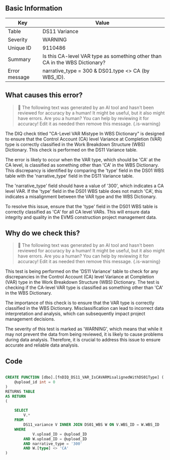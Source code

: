 ## Basic Information
| Key         | Value          |
|-------------|----------------|
| Table       | DS11 Variance |
| Severity    | WARNING |
| Unique ID   | 9110486   |
| Summary     | Is this CA-level VAR type as something other than CA in the WBS Dictionary? |
| Error message | narrative_type = 300 & DS01.type <> CA (by WBS_ID). |

## What causes this error?

> :robot: The following text was generated by an AI tool and hasn't been reviewed for accuracy by a human! It might be useful, but it also might have errors. Are you a human? You can help by reviewing it for accuracy! Edit it as needed then remove this message.
{.is-warning}

The DIQ check titled "CA-Level VAR Mistype In WBS Dictionary" is designed to ensure that the Control Account (CA) level Variance at Completion (VAR) type is correctly classified in the Work Breakdown Structure (WBS) Dictionary. This check is performed on the DS11 Variance table.

The error is likely to occur when the VAR type, which should be 'CA' at the CA level, is classified as something other than 'CA' in the WBS Dictionary. This discrepancy is identified by comparing the 'type' field in the DS01 WBS table with the 'narrative_type' field in the DS11 Variance table. 

The 'narrative_type' field should have a value of '300', which indicates a CA level VAR. If the 'type' field in the DS01 WBS table does not match 'CA', this indicates a misalignment between the VAR type and the WBS Dictionary.

To resolve this issue, ensure that the 'type' field in the DS01 WBS table is correctly classified as 'CA' for all CA level VARs. This will ensure data integrity and quality in the EVMS construction project management data.
## Why do we check this?

> :robot: The following text was generated by an AI tool and hasn't been reviewed for accuracy by a human! It might be useful, but it also might have errors. Are you a human? You can help by reviewing it for accuracy! Edit it as needed then remove this message.
{.is-warning}

This test is being performed on the 'DS11 Variance' table to check for any discrepancies in the Control Account (CA) level Variance at Completion (VAR) type in the Work Breakdown Structure (WBS) Dictionary. The test is checking if the CA-level VAR type is classified as something other than 'CA' in the WBS Dictionary. 

The importance of this check is to ensure that the VAR type is correctly classified in the WBS Dictionary. Misclassification can lead to incorrect data interpretation and analysis, which can subsequently impact project management decisions. 

The severity of this test is marked as 'WARNING', which means that while it may not prevent the data from being reviewed, it is likely to cause problems during data analysis. Therefore, it is crucial to address this issue to ensure accurate and reliable data analysis.
## Code

```sql

CREATE FUNCTION [dbo].[fnDIQ_DS11_VAR_IsCAVARMisalignedWithDS01Type] (
	@upload_id int = 0
)
RETURNS TABLE
AS RETURN
(
	
	SELECT
		V.*
	FROM 
		DS11_variance V INNER JOIN DS01_WBS W ON V.WBS_ID = W.WBS_ID
	WHERE 
			V.upload_ID = @upload_ID
		AND W.upload_ID = @upload_ID
		AND narrative_type = '300'
		AND W.[type] <> 'CA'
)
```
